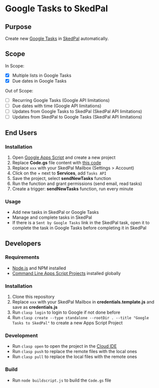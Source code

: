 # Google Tasks to SkedPal

## Purpose

Create new [Google Tasks](https://tasks.google.com/embed/?origin=https://mail.google.com) in [SkedPal](https://skedpal.com/) automatically.

## Scope

In Scope:

- [x] Multiple lists in Google Tasks
- [x] Due dates in Google Tasks

Out of Scope:

- [ ] Recurring Google Tasks (Google API limitations)
- [ ] Due dates with time (Google API limitations)
- [ ] Updates from Google Tasks to SkedPal (SkedPal API limitations)
- [ ] Updates from SkedPal to Google Tasks  (SkedPal API limitations)

## End Users

### Installation

1. Open [Google Apps Script](https://script.google.com/) and create a new project
2. Replace **Code.gs** file content with [this code](Code.gs)
3. Replace `xxx` with your SkedPal Mailbox (Settings > Account)
4. Click on the + next to **Services**, add `Tasks API`
5. Save the project, select **sendNewTasks** function
6. Run the function and grant permissions (send email, read tasks)
7. Create a trigger: **sendNewTasks** function, run every minute

### Usage

* Add new tasks in SkedPal or Google Tasks
* Manage and complete tasks in SkedPal
* If there is a `Sent by Google Tasks` link in the SkedPal task, open it to complete the task in Google Tasks before completing it in SkedPal

## Developers

### Requirements

* [Node.js](https://nodejs.org/) and NPM installed
* [Command Line Apps Script Projects](https://github.com/google/clasp) installed globally

### Installation

1. Clone this repository
2. Replace `xxx` with your SkedPal Mailbox in **credentials.template.js** and save as **credentials.js**
3. Run `clasp login` to login to Google if not done before
4. Run `clasp create --type standalone --rootDir . --title "Google Tasks to SkedPal"` to create a new Apps Script Project

### Development

* Run `clasp open` to open the project in the [Cloud IDE](https://script.google.com/)
* Run `clasp push` to replace the remote files with the local ones
* Run `clasp pull` to replace the local files with the remote ones

### Build

* Run `node buildscript.js` to build the `Code.gs` file
